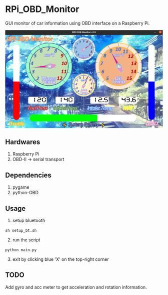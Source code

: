 # RPi_OBD_Monitor
GUI monitor of car information using OBD interface on a Raspberry Pi.

![image](https://github.com/StarRealMan/RPi_OBD_Monitor/blob/main/image/show.png?raw=true)

## Hardwares

1. Raspberry Pi
2. OBD-II -> serial transport

## Dependencies

1. pygame
2. python-OBD

## Usage

1. setup bluetooth

`sh setup_bt.sh`

2. run the script

`python main.py`

3. exit by clicking blue 'X' on the top-right corner

## TODO

Add gyro and acc meter to get acceleration and rotation information.